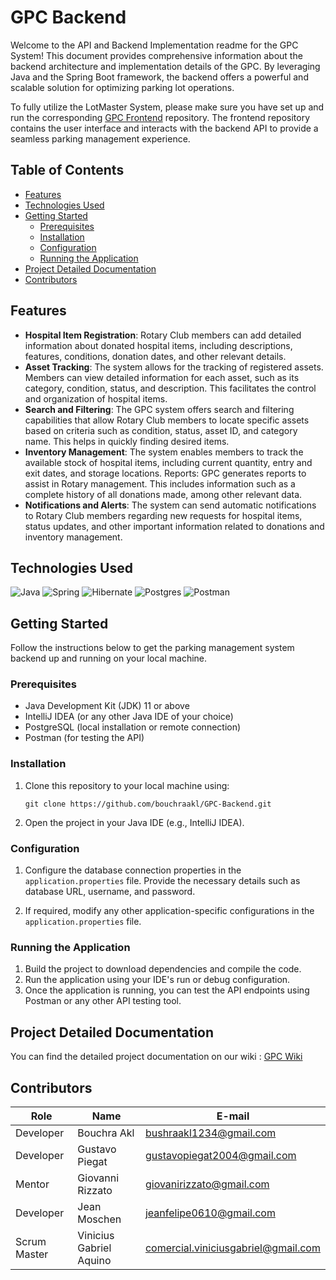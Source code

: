 # GPC Backend

Welcome to the API and Backend Implementation readme for the GPC System! This document provides comprehensive information about the backend architecture and implementation details of the GPC. By leveraging Java and the Spring Boot framework, the backend offers a powerful and scalable solution for optimizing parking lot operations.

To fully utilize the LotMaster System, please make sure you have set up and run the corresponding [GPC Frontend](https://github.com/bouchraakl/GPC) repository. The frontend repository contains the user interface and interacts with the backend API to provide a seamless parking management experience.

## Table of Contents

- [Features](#features)
- [Technologies Used](#technologies-used)
- [Getting Started](#getting-started)
  - [Prerequisites](#prerequisites)
  - [Installation](#installation)
  - [Configuration](#configuration)
  - [Running the Application](#running-the-application)
- [Project Detailed Documentation](#project-detailed-documentation)
- [Contributors](#contributors)

## Features

- **Hospital Item Registration**: Rotary Club members can add detailed information about donated hospital items, including descriptions, features, conditions, donation dates, and other relevant details.
- **Asset Tracking**: The system allows for the tracking of registered assets. Members can view detailed information for each asset, such as its category, condition, status, and description. This facilitates the control and organization of hospital items.
- **Search and Filtering**: The GPC system offers search and filtering capabilities that allow Rotary Club members to locate specific assets based on criteria such as condition, status, asset ID, and category name. This helps in quickly finding desired items.
- **Inventory Management**: The system enables members to track the available stock of hospital items, including current quantity, entry and exit dates, and storage locations.
Reports: GPC generates reports to assist in Rotary management. This includes information such as a complete history of all donations made, among other relevant data.
- **Notifications and Alerts**: The system can send automatic notifications to Rotary Club members regarding new requests for hospital items, status updates, and other important information related to donations and inventory management.


## Technologies Used

![Java](https://img.shields.io/badge/java-%23ED8B00.svg?style=for-the-badge&logo=openjdk&logoColor=white)
![Spring](https://img.shields.io/badge/spring-%236DB33F.svg?style=for-the-badge&logo=spring&logoColor=white)
![Hibernate](https://img.shields.io/badge/Hibernate-59666C?style=for-the-badge&logo=Hibernate&logoColor=white)
![Postgres](https://img.shields.io/badge/postgres-%23316192.svg?style=for-the-badge&logo=postgresql&logoColor=white)
![Postman](https://img.shields.io/badge/Postman-FF6C37?style=for-the-badge&logo=postman&logoColor=white)

## Getting Started

Follow the instructions below to get the parking management system backend up and running on your local machine.

### Prerequisites

- Java Development Kit (JDK) 11 or above
- IntelliJ IDEA (or any other Java IDE of your choice)
- PostgreSQL (local installation or remote connection)
- Postman (for testing the API)

### Installation

1. Clone this repository to your local machine using:

   ```shell
   git clone https://github.com/bouchraakl/GPC-Backend.git
   
2. Open the project in your Java IDE (e.g., IntelliJ IDEA).

### Configuration

1. Configure the database connection properties in the `application.properties` file. Provide the necessary details such as database URL, username, and password.

2. If required, modify any other application-specific configurations in the `application.properties` file.

### Running the Application

1. Build the project to download dependencies and compile the code.
2. Run the application using your IDE's run or debug configuration.
3. Once the application is running, you can test the API endpoints using Postman or any other API testing tool.

## Project Detailed Documentation
You can find the detailed project documentation on our wiki : [GPC Wiki](https://github.com/grupo09-projeto-integrador/GPC-Backend/wiki)

## Contributors
| Role             |Name   | E-mail   |
| ------------------ | ------ | ------- |
| Developer        | Bouchra Akl | [bushraakl1234@gmail.com](mailto:bushraakl1234@gmail.com) |
| Developer | Gustavo Piegat | [gustavopiegat2004@gmail.com](mailto:gustavopiegat2004@gmail.com) |
| Mentor          | Giovanni Rizzato | [giovanirizzato@gmail.com](mailto:giovanirizzato@gmail.com) |
| Developer      | Jean Moschen | [jeanfelipe0610@gmail.com](mailto:jeanfelipe0610@gmail.com) |
| Scrum Master          | Vinicius Gabriel Aquino | [comercial.viniciusgabriel@gmail.com](mailto:comercial.viniciusgabriel@gmail.com) |





  
